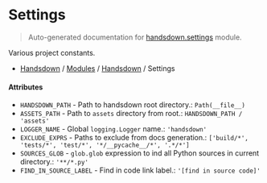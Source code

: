 # Settings

> Auto-generated documentation for [handsdown.settings](https://github.com/vemel/handsdown/blob/master/handsdown/settings.py) module.

Various project constants.

- [Handsdown](../README.md#-handsdown---python-documentation-generator) / [Modules](../MODULES.md#modules) / [Handsdown](index.md#handsdown) / Settings

#### Attributes

- `HANDSDOWN_PATH` - Path to handsdown root directory.: `Path(__file__)`
- `ASSETS_PATH` - Path to `assets` directory from root.: `HANDSDOWN_PATH / 'assets'`
- `LOGGER_NAME` - Global `logging.Logger` name.: `'handsdown'`
- `EXCLUDE_EXPRS` - Paths to exclude from docs generation.: `['build/*', 'tests/*', 'test/*', '*/__pycache__/*', '.*/*']`
- `SOURCES_GLOB` - `glob.glob` expression to ind all Python sources in current directory.: `'**/*.py'`
- `FIND_IN_SOURCE_LABEL` - Find in code link label.: `'[find in source code]'`
